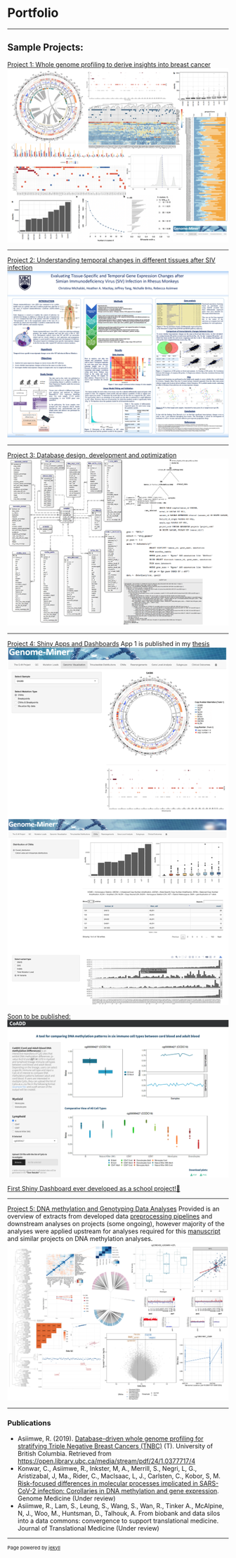 # Portfolio

---
## Sample Projects:

[Project 1: Whole genome profiling to derive insights into breast cancer](https://open.library.ubc.ca/media/stream/pdf/24/1.0377717/4)
<img src="images/TNBC_project.png?raw=true"/>

---
[Project 2: Understanding temporal changes in different tissues after SIV infection](https://github.com/rasiimwe/SIV_Project)
<img src="images/HIV_project.png?raw=true"/>

---
[Project 3: Database design, development and optimization](https://open.library.ubc.ca/media/stream/pdf/24/1.0377717/4)
<img src="images/Databases.png?raw=true"/>

---

[Project 4: Shiny Apps and Dashboards](http://example.com/)
App 1 is published in my [thesis](https://open.library.ubc.ca/media/stream/pdf/24/1.0377717/4)
<img src="images/Shinyapp1.png?raw=true"/>

[Soon to be published:](https://rasiimwe.shinyapps.io/CoADD_KoborLab/)
<img src="images/Shinyapp2.png?raw=true"/>

[First Shiny Dashboard ever developed as a school project!🙂](https://rasiimwe.shinyapps.io/BCL-app/)


---

[Project 5: DNA methylation and Genotyping Data Analyses](https://assets.researchsquare.com/files/rs-764250/v1_covered.pdf?c=1628604236)
Provided is an overview of extracts from developed data [preprocessing pipelines](https://github.com/rasiimwe/Code_Examples/blob/main/DNAme%20preprocessing.Rmd) and downstream analyses on projects (some ongoing), however majority of the analyses were applied upstream for analyses required for this [manuscript](https://assets.researchsquare.com/files/rs-764250/v1_covered.pdf?c=1628604236) and similar projects on DNA methylation analyses. 
<img src="images/DNAm.png?raw=true"/>

---

### Publications
- Asiimwe, R. (2019). [Database-driven whole genome profiling for stratifying Triple Negative Breast Cancers (TNBC)](https://open.library.ubc.ca/media/stream/pdf/24/1.0377717/4) (T). University of British Columbia. Retrieved from https://open.library.ubc.ca/media/stream/pdf/24/1.0377717/4
- Konwar, C., Asiimwe, R., Inkster, M, A., Merrill, S., Negri, L, G., Aristizabal, J, Ma., Rider, C., MacIsaac, L, J., Carlsten, C., Kobor, S, M. [Risk-focused differences in molecular processes implicated in SARS-CoV-2 infection: Corollaries in DNA methylation and gene expression](https://assets.researchsquare.com/files/rs-764250/v1_covered.pdf?c=1628604236). Genome Medicine (Under review)
- Asiimwe, R., Lam, S., Leung, S., Wang, S., Wan, R., Tinker A., McAlpine, N, J., Woo, M., Huntsman, D., Talhouk, A.  From biobank and data silos into a data commons: convergence to support translational medicine. Journal of Translational Medicine (Under review) 


---
<p style="font-size:11px">Page powered by <a href="https://jekyllrb.com">jekyll</a></p>
<!-- Remove above link if you don't want to attibute -->
